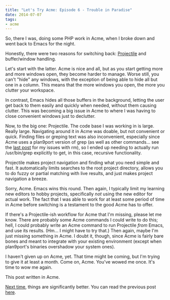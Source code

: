 ```yaml
---
title: "Let's Try Acme: Episode 6 - Trouble in Paradise"
date: 2014-07-07
tags: 
- acme
---
```

So, there I was, doing some PHP work in Acme, when I broke down and went back to Emacs for the night.
<!--more-->
Honestly, there were two reasons for switching back: [Projectile](https://github.com/bbatsov/projectile) and buffer/window handling. 

Let's start with the latter. Acme is nice and all, but as you start getting more and more windows open, they become harder to manage. Worse still, you can't "hide" any windows, with the exception of being able to hide all but one in a column. This means that the more windows you open, the more you clutter your workspace. 

In contrast, Emacs hides all those buffers in the background, letting the user get back to them easily and quickly when needed, without them causing clutter. This was becoming a big issue in Acme to where I was having to close convenient windows just to declutter.

Now, to the big one: Projectile. The code base I was working in is large. Really large. Navigating around it in Acme was doable, but not convenient or quick. Finding files or greping text was also inconvenient, especially since Acme uses a plan9port version of grep (as well as other commands... see the [last post](/blog/2014/06/27/lets-try-acme-ep-5-well/) for my issues with rm), so I ended up needing to actually run /usr/bin/grep explicitly to get, in this case, recursive functionality. 

Projectile makes project navigation and finding what you need simple and fast. It automatically limits searches to the root project directory, allows you to do fuzzy or partial matching with live results, and just makes project navigation a breeze.

Sorry, Acme. Emacs wins this round. Then again, I typically limit my learning new editors to hobby projects, specifically *not* using the new editor for actual work. The fact that I was able to work for at least some period of time in Acme before switching is a testament to the good Acme has to offer.

If there's a Projectile-ish workflow for Acme that I'm missing, please let me know. There are probably some Acme commands I could write to do this; hell, I could probably write an Acme command to run Projectile *from* Emacs, and use its results. (Hm... I might have to try that.) Then again, maybe I'm just missing something in Acme. I doubt it, though, since Acme is fairly bare bones and meant to integrate with your existing environment (except when plan9port's binaries overshadow your system ones).

I haven't given up on Acme, yet. That time might be coming, but I'm trying to give it at least a month. Come on, Acme. You've wowed me once. It's time to wow me again.

This post written in Acme.

[Next time](/blog/2014/08/07/lets-try-acme-episode-7-equilibrium), things are significantly better.
You can read the previous post [here](/blog/2014/06/27/lets-try-acme-ep-5-well/).
